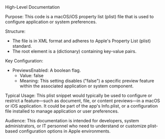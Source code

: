 High-Level Documentation

Purpose:
This code is a macOS/iOS property list (plist) file that is used to configure application or system preferences.

Structure:
- The file is in XML format and adheres to Apple's Property List (plist) standard.
- The root element is a <dict> (dictionary) containing key-value pairs.

Key Configuration:
- PreviewsEnabled: A boolean flag.
    - Value: false
    - Meaning: This setting disables ("false") a specific preview feature within the associated application or system component.

Typical Usage:
This plist snippet would typically be used to configure or restrict a feature—such as document, file, or content previews—in a macOS or iOS application. It could be part of the app's Info.plist, or a configuration file installed to manage application or user preferences.

Audience:
This documentation is intended for developers, system administrators, or IT personnel who need to understand or customize plist-based configuration options in Apple environments.